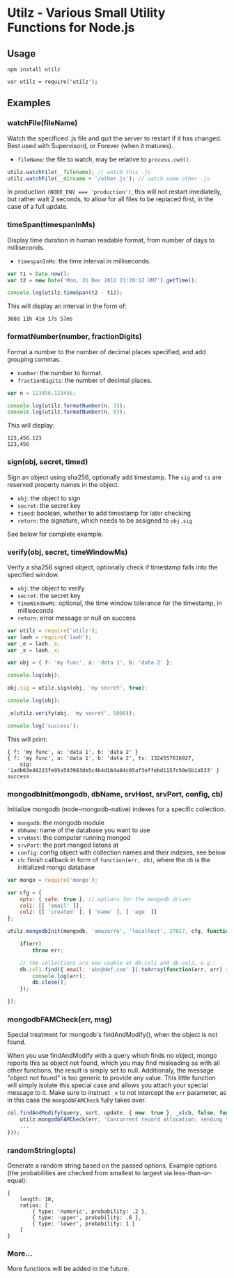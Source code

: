 # Utilz - Various Small Utility Functions for Node.js

## Usage

	npm install utilz
	
	var utilz = require('utilz');

## Examples

### watchFile(fileName)

Watch the specificed .js file and quit the server to restart if it has changed.
Best used with Supervisord, or Forever (when it matures).

* `fileName`: the file to watch, may be relative to `process.cwd()`.

```js
utilz.watchFile(__filename); // watch this .js
utilz.watchFile(__dirname + '/other.js'); // watch some other .js
```

In production `(NODE_ENV === 'production')`, this will not restart imediatelly, but rather wait 2 seconds, to allow for all files to be replaced first, in the case of a full update.


### timeSpan(timespanInMs)

Display time duration in human readable format, from number of days to milliseconds.

* `timespanInMs`: the time interval in milliseconds.

```js
var t1 = Date.now();
var t2 = new Date('Mon, 21 Dec 2012 21:20:12 GMT').getTime();

console.log(utilz.timeSpan(t2 - t1));
```

This will display an interval in the form of:

	368d 11h 41m 17s 57ms


### formatNumber(number, fractionDigits)

Format a number to the number of decimal places specified, and add grouping commas.

* `number`: the number to format.
* `fractionDigits`: the number of decimal places.

```js
var n = 123456.123456;

console.log(utilz.formatNumber(n, 3));
console.log(utilz.formatNumber(n, 0));
```

This will display:

	123,456.123
	123,456


### sign(obj, secret, timed)

Sign an object using sha256, optionally add timestamp. The `sig` and `ts` are reserved property names in the object.

* `obj`: the object to sign
* `secret`: the secret key
* `timed`: boolean, whether to add timestamp for later checking
* `return`: the signature, which needs to be assigned to `obj.sig`

See below for complete example.


### verify(obj, secret, timeWindowMs)

Verify a sha256 signed object, optionally check if timestamp falls into the specified window.

* `obj`: the object to verify
* `secret`: the secret key
* `timeWindowMs`: optional, the time window tolerance for the timestamp, in milliseconds
* `return`: error message or null on success

```js
var utilz = require('utilz');
var laeh = require('laeh');
var _e = laeh._e;
var _x = laeh._x;

var obj = { f: 'my func', a: 'data 1', b: 'data 2' };

console.log(obj);

obj.sig = utilz.sign(obj, 'my secret', true);

console.log(obj);

_e(utilz.verify(obj, 'my secret', 5000));

console.log('success');
```

This will print:

	{ f: 'my func', a: 'data 1', b: 'data 2' }
	{ f: 'my func', a: 'data 1', b: 'data 2', ts: 1324557616927, 
		sig: '1adb63e40223fe95a543983de5c4b4d164a84c05af3effebd1157c50e5b1a533' }
	success


### mongodbInit(mongodb, dbName, srvHost, srvPort, config, cb)

Initialize mongodb (node-mongodb-native) indexes for a specific collection.

* `mongodb`: the mongodb module
* `dbName`: name of the database you want to use
* `srvHost`: the computer running mongod
* `srvPort`: the port mongod listens at
* `config`: config object with collection names and their indexes, see below
* `cb`: finish callback in form of `function(err, db)`, where the `db` is the initialized mongo database

```js
var mongo = require('mongo');

var cfg = {
    opts: { safe: true }, // options for the mongodb driver
	col1: [[ 'email' ]],
	col2: [[ 'created' ], [ 'name' ], [ 'age' ]]
};

utilz.mongodbInit(mongodb, 'amazorro', 'localhost', 27017, cfg, function(err, db) {

	if(err)
		throw err;

	// the collections are now usable at db.col1 and db.col2, e.g.:
	db.col1.find({ email: 'abc@def.com' }).toArray(function(err, arr) {
		console.log(arr);
		db.close();
	});

});
```


### mongodbFAMCheck(err, msg)

Special treatment for mongodb's findAndModify(), when the object is not found.

When you use findAndModify with a query which finds no object, mongo reports this as object not found, which you may find misleading as with all other functions, the result is simply set to null. Additionaly, the message "object not found" is too generic to provide any value. This little function will simply isolate this special case and allows you attach your special message to it. Make sure to instruct `_x` to not intercept the `err` parameter, as in this case the `mongodbFAMCheck` fully takes over.

```js
col.findAndModify(query, sort, update, { new: true }, _x(cb, false, function(err, result) {
	utilz.mongodbFAMCheck(err, 'Concurrent record allocation; sending the client over');
	...
}));
```

### randomString(opts)

Generate a random string based on the passed options. Example options (the probabilities are checked from smallest to largest via less-than-or-equal):

    {
        length: 10,
        ratios: [
            { type: 'numeric', probability: .2 },
            { type: 'upper', probability: .6 },
            { type: 'lower', probability: 1 }
        ]
    }

### More...

More functions will be added in the future.
